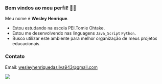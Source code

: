 ### Bem vindos ao meu perfil! 🤍💚

Meu nome é **Wesley Henrique**.
- Estou estudando na escola PEI.Tomie Ohtake.
- Estou me desenvolvendo nas linguagens `Java_Script` `Python`.
- Busco utilizar este ambiente para melhor organização de meus projetos educacionais.

### **Contato**
Email: wesleyhenriquedasilva943@gmail.com

![](https://media1.tenor.com/m/xsK_ARX9s2EAAAAd/sousou-no-frieren-frieren.gif)
